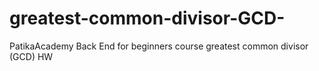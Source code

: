 # greatest-common-divisor-GCD-
PatikaAcademy Back End for beginners course greatest common divisor (GCD) HW
